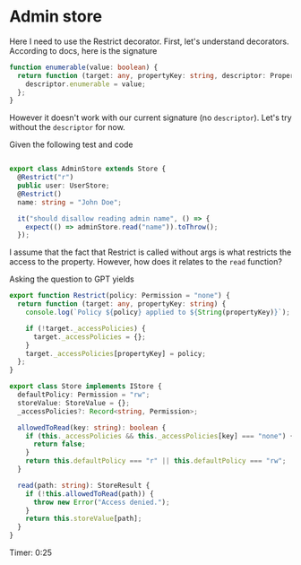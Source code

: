 # Admin store

Here I need to use the Restrict decorator. First, let's understand decorators. According to docs, here is the signature

```ts
function enumerable(value: boolean) {
  return function (target: any, propertyKey: string, descriptor: PropertyDescriptor) {
    descriptor.enumerable = value;
  };
}
```

However it doesn't work with our current signature (no `descriptor`). Let's try without the `descriptor` for now.

Given the following test and code

```ts

export class AdminStore extends Store {
  @Restrict("r")
  public user: UserStore;
  @Restrict()
  name: string = "John Doe";

  it("should disallow reading admin name", () => {
    expect(() => adminStore.read("name")).toThrow();
  });
```

I assume that the fact that Restrict is called without args is what restricts the access to the property. However, how does it relates to the `read` function?

Asking the question to GPT yields

```ts
export function Restrict(policy: Permission = "none") {
  return function (target: any, propertyKey: string) {
    console.log(`Policy ${policy} applied to ${String(propertyKey)}`);

    if (!target._accessPolicies) {
      target._accessPolicies = {};
    }
    target._accessPolicies[propertyKey] = policy;
  };
}

export class Store implements IStore {
  defaultPolicy: Permission = "rw";
  storeValue: StoreValue = {};
  _accessPolicies?: Record<string, Permission>;

  allowedToRead(key: string): boolean {
    if (this._accessPolicies && this._accessPolicies[key] === "none") {
      return false;
    }
    return this.defaultPolicy === "r" || this.defaultPolicy === "rw";
  }

  read(path: string): StoreResult {
    if (!this.allowedToRead(path)) {
      throw new Error("Access denied.");
    }
    return this.storeValue[path];
  }
}
```

Timer: 0:25
